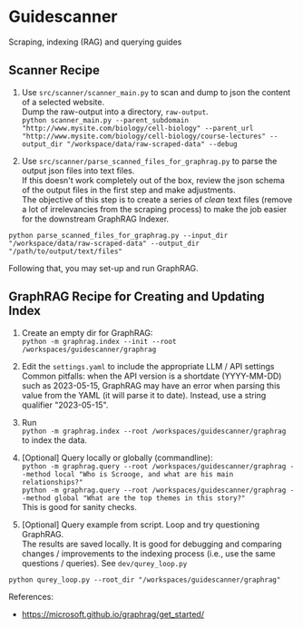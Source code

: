 # Guidescanner
Scraping, indexing (RAG) and querying guides

## Scanner Recipe

1. Use `src/scanner/scanner_main.py` to scan and dump to json the content of a selected website.<br>
Dump the raw-output into a directory, `raw-output`.<br>
``` python scanner_main.py --parent_subdomain "http://www.mysite.com/biology/cell-biology" --parent_url "http://www.mysite.com/biology/cell-biology/course-lectures" --output_dir "/workspace/data/raw-scraped-data" --debug ```

2. Use `src/scanner/parse_scanned_files_for_graphrag.py` to parse the output json files into text files. <br>
If this doesn't work completely out of the box, review the json schema of the output files in the first step and make adjustments.<br>
The objective of this step is to create a series of *clean* text files (remove a lot of irrelevancies from the scraping process) to make the job easier for the downstream GraphRAG Indexer. <br>

```python parse_scanned_files_for_graphrag.py --input_dir "/workspace/data/raw-scraped-data" --output_dir "/path/to/output/text/files"``` <br>

Following that, you may set-up and run GraphRAG.


## GraphRAG Recipe for Creating and Updating Index
1. Create an empty dir for GraphRAG: <br>
```python -m graphrag.index --init --root /workspaces/guidescanner/graphrag```

2. Edit the ```settings.yaml``` to include the appropriate LLM / API settings <br>
Common pitfalls: when the API version is a shortdate (YYYY-MM-DD) such as 2023-05-15, GraphRAG may have an error when parsing this value from the YAML (it will parse it to date). Instead, use a string qualifier "2023-05-15".

3. Run <br>
```python -m graphrag.index --root /workspaces/guidescanner/graphrag```<br>
to index the data.

4. [Optional] Query locally or globally (commandline):<br>
```python -m graphrag.query --root /workspaces/guidescanner/graphrag --method local "Who is Scrooge, and what are his main relationships?"``` <br>
```python -m graphrag.query --root /workspaces/guidescanner/graphrag --method global "What are the top themes in this story?"```<br>
This is good for sanity checks.

5. [Optional] Query example from script. Loop and try questioning GraphRAG. <br>
The results are saved locally. It is good for debugging and comparing changes / improvements to the indexing process (i.e., use the same questions / queries). See `dev/qurey_loop.py`

``` python qurey_loop.py --root_dir "/workspaces/guidescanner/graphrag" ```


References: 
* https://microsoft.github.io/graphrag/get_started/




